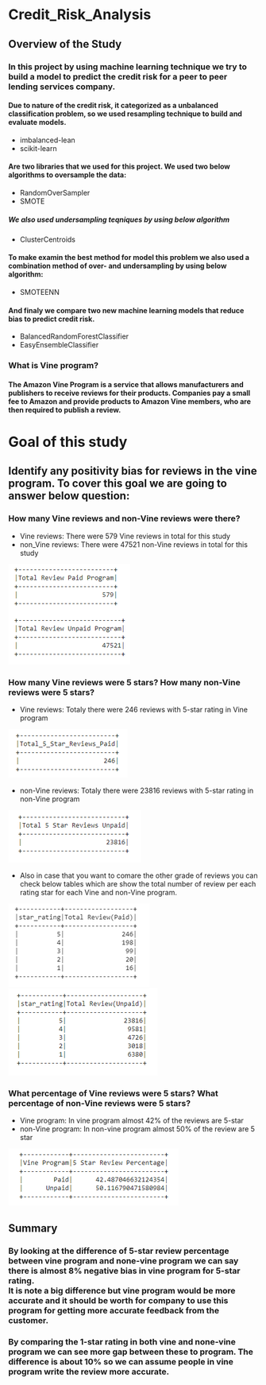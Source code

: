 # Credit_Risk_Analysis
## Overview of the Study

### In this project by using machine learning technique we try to build a model to predict the credit risk for a peer to peer lending services company.
#### Due to nature of the credit risk, it categorized as a unbalanced classification problem, so we used resampling technique to build and evaluate models. 
- imbalanced-lean
- scikit-learn
#### Are two libraries that we used for this project. We used two below algorithms to oversample the data:
- RandomOverSampler
- SMOTE
##### We also used undersampling teqniques by using below algorithm
- ClusterCentroids
#### To make examin the best method for model this problem we also used a combination method of over- and undersampling by using below algorithm:
- SMOTEENN
#### And finaly we compare two new machine learning models that reduce bias to predict credit risk.
- BalancedRandomForestClassifier
- EasyEnsembleClassifier


### What is Vine program?
#### The Amazon Vine Program is a service that allows manufacturers and publishers to receive reviews for their products. Companies pay a small fee to Amazon and provide products to Amazon Vine members, who are then required to publish a review.
# Goal of this study
## Identify any positivity bias for reviews in the vine program. To cover this goal we are going to answer below question:
### How many Vine reviews and non-Vine reviews were there?
- Vine reviews: There were 579 Vine reviews in total for this study
- non_Vine reviews: There were 47521 non-Vine reviews in total for this study

![total_review](https://github.com/reza-ya57/Amazon_Vine_Analysis/blob/main/total_review_paid_unpaid.png)
### How many Vine reviews were 5 stars? How many non-Vine reviews were 5 stars?
- Vine reviews: Totaly there were 246 reviews with 5-star rating in Vine program

![5_star_vine_review](https://github.com/reza-ya57/Amazon_Vine_Analysis/blob/main/total_review_paid_5_star.png)
- non-Vine reviews: Totaly there were 23816 reviews with 5-star rating in non-Vine program

![5_star_non_vine_review](https://github.com/reza-ya57/Amazon_Vine_Analysis/blob/main/total_review_unpaid_5_star.png)
- Also in case that you want to comare the other grade of reviews you can check below tables which are show the total number of review per each rating star for each Vine and non-Vine program.

![total_review_per_star-paid](https://github.com/reza-ya57/Amazon_Vine_Analysis/blob/main/total_review_paid_per_star.png)
![total_review_per_star-unpaid](https://github.com/reza-ya57/Amazon_Vine_Analysis/blob/main/total_review_unpaid_per_star.png)
### What percentage of Vine reviews were 5 stars? What percentage of non-Vine reviews were 5 stars?
- Vine program: In vine program almost 42% of the reviews are 5-star
- non-Vine program: In non-vine program almost 50% of the review are 5 star

![5_star_percentage](https://github.com/reza-ya57/Amazon_Vine_Analysis/blob/main/5_star_percent.png)

## Summary
### By looking at the difference of 5-star review percentage between vine program and none-vine program we can say there is almost 8% negative bias in vine program for 5-star rating.<br> It is note a big difference but vine program would be more accurate and it should be worth for company to use this program for getting more accurate feedback from the customer. <br>
### By comparing the 1-star rating in both vine and none-vine program we can see more gap between these to program. The difference is about 10% so we can assume people in vine program write the review more accurate. 
